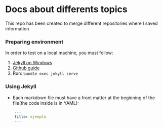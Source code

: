 # Docs about differents topics

This repo has been created to merge different repositories where I saved information

### Preparing environment
In order to test on a local machine, you must follow:
1. [Jekyll on Windows](https://jekyllrb.com/docs/installation/windows/)
2. [Github guide](https://help.github.com/en/github/working-with-github-pages/creating-a-github-pages-site-with-jekyll#creating-your-site)
3. Run: `bundle exec jekyll serve`

### Using Jekyll
+ Each markdown file must have a front matter at the beginning of the file(the code inside is in YAML):
```yaml
    ---
    title: ejemplo
    ---
```
